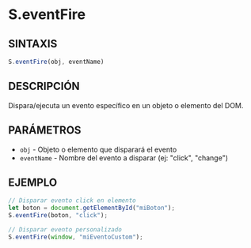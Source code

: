 # S.eventFire

## SINTAXIS
```javascript
S.eventFire(obj, eventName)
```

## DESCRIPCIÓN
Dispara/ejecuta un evento específico en un objeto o elemento del DOM.

## PARÁMETROS
- `obj` - Objeto o elemento que disparará el evento
- `eventName` - Nombre del evento a disparar (ej: "click", "change")

## EJEMPLO
```javascript
// Disparar evento click en elemento
let boton = document.getElementById("miBoton");
S.eventFire(boton, "click");

// Disparar evento personalizado
S.eventFire(window, "miEventoCustom");
```